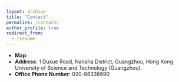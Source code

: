 ```yaml
---
layout: archive
title: "Contact"
permalink: /contact/
author_profile: true
redirect_from:
  - /resume
---
```

- **Map**:
- **Address**: 1 Duxue Road, Nansha District, Guangzhou, Hong Kong University of Science and Technology (Guangzhou).
- **Office Phone Number**: 020-88336690


